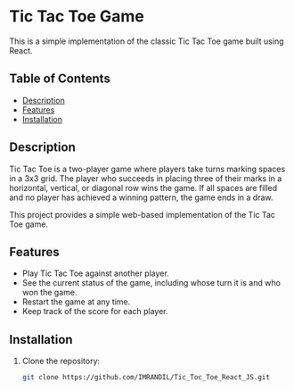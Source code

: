 # Tic Tac Toe Game

This is a simple implementation of the classic Tic Tac Toe game built using React.

## Table of Contents

- [Description](#description)
- [Features](#features)
- [Installation](#installation)

## Description

Tic Tac Toe is a two-player game where players take turns marking spaces in a 3x3 grid. The player who succeeds in placing three of their marks in a horizontal, vertical, or diagonal row wins the game. If all spaces are filled and no player has achieved a winning pattern, the game ends in a draw.

This project provides a simple web-based implementation of the Tic Tac Toe game.

## Features

- Play Tic Tac Toe against another player.
- See the current status of the game, including whose turn it is and who won the game.
- Restart the game at any time.
- Keep track of the score for each player.

## Installation

1. Clone the repository:

   ```bash
   git clone https://github.com/IMRANDIL/Tic_Toc_Toe_React_JS.git
